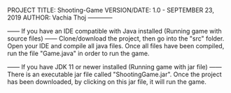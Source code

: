 PROJECT TITLE: Shooting-Game
VERSION/DATE: 1.0 - SEPTEMBER 23, 2019
AUTHOR: Vachia Thoj
————

—— If you have an IDE compatible with Java installed (Running game with source files) —— 
Clone/download the project, then go into the "src" folder.
Open your IDE and compile all java files. Once all files have been compiled, run the file "Game.java" in order to run the game.

—— If you have JDK 11 or newer installed (Running game with jar file) ——
There is an executable jar file called "ShootingGame.jar". Once the project has been downloaded, by clicking on this jar file, it
will run the game.
